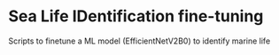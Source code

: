 # Sea Life IDentification fine-tuning

Scripts to finetune a ML model (EfficientNetV2B0) to identify marine life
